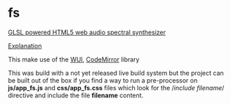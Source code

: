 # fs
[GLSL powered HTML5 web audio spectral synthesizer](https://grz0zrg.github.io/fs/)

[Explanation](http://www.garzul.tonsite.biz/wordpress/2016/07/23/fragment-synthesizer-glsl-powered-html5-spectral-synthesizer/)

This make use of the [WUI](https://github.com/grz0zrg/wui), [CodeMirror](https://codemirror.net/) library

This was build with a not yet released live build system but the project can be built out of the box if you find a way to run a pre-processor on **js/app_fs.js** and **css/app_fs.css** files which look for the /*include filename*/ directive and include the file **filename** content.
